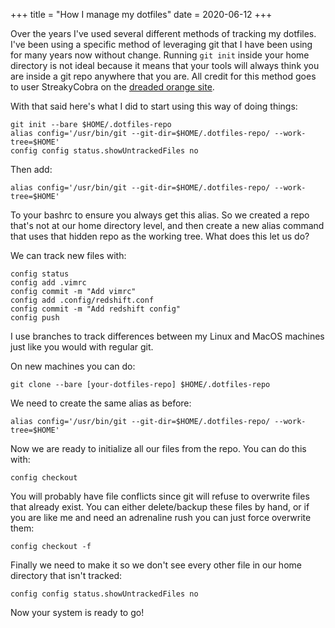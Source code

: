 +++
title = "How I manage my dotfiles"
date = 2020-06-12
+++

Over the years I've used several different methods of tracking my dotfiles. I've been using a specific method
of leveraging git that I have been using for many years now without change. Running `git init` inside your
home directory is not ideal because it means that your tools will always think you are inside a git repo
anywhere that you are. All credit for this method goes to user StreakyCobra on the
[dreaded orange site](https://news.ycombinator.com/item?id=11070797).

With that said here's what I did to start using this way of doing things:

    git init --bare $HOME/.dotfiles-repo
    alias config='/usr/bin/git --git-dir=$HOME/.dotfiles-repo/ --work-tree=$HOME'
    config config status.showUntrackedFiles no

Then add:

    alias config='/usr/bin/git --git-dir=$HOME/.dotfiles-repo/ --work-tree=$HOME'

To your bashrc to ensure you always get this alias. So we created a repo that's not at our home directory level, and then create a new alias command
that uses that hidden repo as the working tree. What does this let us do?

We can track new files with:

    config status
    config add .vimrc
    config commit -m "Add vimrc"
    config add .config/redshift.conf
    config commit -m "Add redshift config"
    config push

I use branches to track differences between my Linux and MacOS machines just like you would with regular git.

On new machines you can do:

    git clone --bare [your-dotfiles-repo] $HOME/.dotfiles-repo

We need to create the same alias as before:

    alias config='/usr/bin/git --git-dir=$HOME/.dotfiles-repo/ --work-tree=$HOME'

Now we are ready to initialize all our files from the repo. You can do this with:

    config checkout

You will probably have file conflicts since git will refuse to overwrite files that already exist. You can either delete/backup these files by hand, or if you are like me and need an adrenaline rush you can just force overwrite them:

    config checkout -f

Finally we need to make it so we don't see every other file in our home directory
that isn't tracked:

    config config status.showUntrackedFiles no

Now your system is ready to go!

